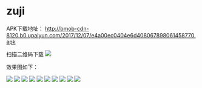 # zuji
APK下载地址：
http://bmob-cdn-8120.b0.upaiyun.com/2017/12/07/e4a00ec0404e6d408067898061458770.apk


扫描二维码下载
![](https://github.com/wulee510505/zuji/blob/master/screenshots/zuji_7.jpg)


效果图如下：

![](https://github.com/wulee510505/zuji/blob/master/screenshots/zuji_1.jpg)
![](https://github.com/wulee510505/zuji/blob/master/screenshots/zuji_8.jpg)
![](https://github.com/wulee510505/zuji/blob/master/screenshots/zuji_9.jpg)
![](https://github.com/wulee510505/zuji/blob/master/screenshots/zuji_10.jpg)
![](https://github.com/wulee510505/zuji/blob/master/screenshots/zuji_11.jpg)
![](https://github.com/wulee510505/zuji/blob/master/screenshots/zuji_2.jpg)
![](https://github.com/wulee510505/zuji/blob/master/screenshots/zuji_4.jpg)
![](https://github.com/wulee510505/zuji/blob/master/screenshots/zuji_6.jpg)
![](https://github.com/wulee510505/zuji/blob/master/screenshots/zuji_7.jpg)
![](https://github.com/wulee510505/zuji/blob/master/screenshots/zuji_3.jpg)
